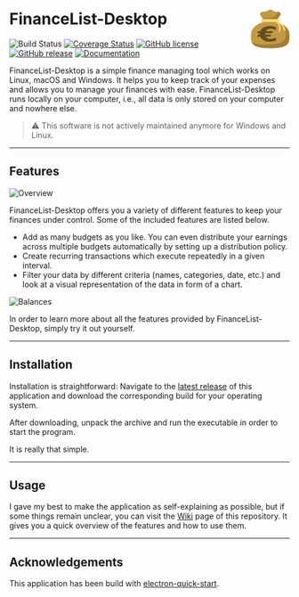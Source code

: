 # FinanceList-Desktop <img src="src/app/img/tab.png" align="right" height="70">

![Build Status](https://travis-ci.com/Malte311/FinanceList-Desktop.svg?branch=master)
[![Coverage Status](https://coveralls.io/repos/github/Malte311/FinanceList-Desktop/badge.svg)](https://coveralls.io/github/Malte311/FinanceList-Desktop)
[![GitHub license](https://img.shields.io/github/license/Malte311/FinanceList-Desktop)](https://github.com/Malte311/FinanceList-Desktop/blob/master/LICENSE)
[![GitHub release](https://img.shields.io/github/v/release/Malte311/FinanceList-Desktop)](https://github.com/Malte311/FinanceList-Desktop/releases)
[![Documentation](https://img.shields.io/badge/docs-latest-blue)](https://malte311.github.io/FinanceList-Desktop/)

FinanceList-Desktop is a simple finance managing tool which works on Linux, macOS and Windows. It helps you to keep track of your expenses and allows you to manage your finances with ease. FinanceList-Desktop runs locally on your computer, i.e., all data is only stored on your computer and nowhere else.

> :warning: This software is not actively maintained anymore for Windows and Linux.

***
## Features

![Overview](../media/overview-page.png?raw=true)

FinanceList-Desktop offers you a variety of different features to keep your finances under control. Some of the included features are listed below.

- Add as many budgets as you like. You can even distribute your earnings across multiple budgets automatically by setting up a distribution policy.
- Create recurring transactions which execute repeatedly in a given interval.
- Filter your data by different criteria (names, categories, date, etc.) and look at a visual representation of the data in form of a chart.

![Balances](../media/balances-page-2.png?raw=true)

In order to learn more about all the features provided by FinanceList-Desktop, simply try it out yourself.

***
## Installation

Installation is straightforward: Navigate to the [latest release](https://github.com/Malte311/FinanceList-Desktop/releases/latest) of this application and download the corresponding build for your operating system.

After downloading, unpack the archive and run the executable in order to start the program.

It is really that simple.

***
## Usage

I gave my best to make the application as self-explaining as possible, but if some things remain unclear, you can visit the [Wiki](https://github.com/Malte311/FinanceList-Desktop/wiki) page of this repository. It gives you a quick overview of the features and how to use them.

***
## Acknowledgements
This application has been build with [electron-quick-start](https://github.com/electron/electron-quick-start).
